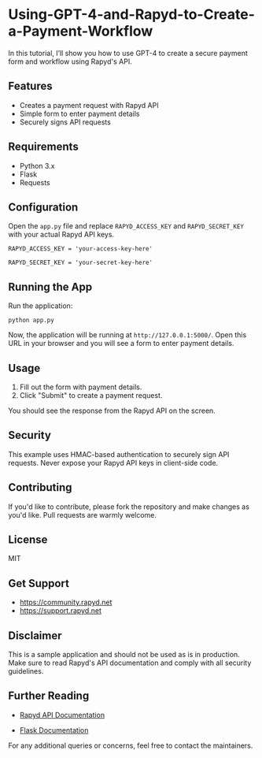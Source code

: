 # Using-GPT-4-and-Rapyd-to-Create-a-Payment-Workflow

In this tutorial, I’ll show you how to use GPT-4 to create a secure payment form and workflow using Rapyd's API.

## Features

* Creates a payment request with Rapyd API
* Simple form to enter payment details
* Securely signs API requests

## Requirements

* Python 3.x
* Flask
* Requests


## Configuration

Open the `app.py` file and replace `RAPYD_ACCESS_KEY` and `RAPYD_SECRET_KEY` with your actual Rapyd API keys.

`RAPYD_ACCESS_KEY = 'your-access-key-here'`

`RAPYD_SECRET_KEY = 'your-secret-key-here'`

## Running the App

Run the application:

`python app.py`

Now, the application will be running at `http://127.0.0.1:5000/`. Open this URL in your browser and you will see a form to enter payment details.

## Usage

1. Fill out the form with payment details.
2. Click "Submit" to create a payment request.
   
You should see the response from the Rapyd API on the screen.

## Security

This example uses HMAC-based authentication to securely sign API requests. Never expose your Rapyd API keys in client-side code.

## Contributing

If you'd like to contribute, please fork the repository and make changes as you'd like. Pull requests are warmly welcome.

## License

MIT

## Get Support	
* https://community.rapyd.net	
* https://support.rapyd.net	

## Disclaimer

This is a sample application and should not be used as is in production. Make sure to read Rapyd's API documentation and comply with all security guidelines.

## Further Reading

* [Rapyd API Documentation](https://docs.rapyd.net/en/index-en.html)

* [Flask Documentation](https://flask.palletsprojects.com/en/latest/)

For any additional queries or concerns, feel free to contact the maintainers.
